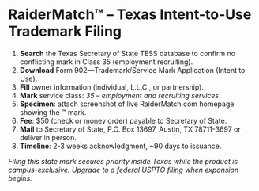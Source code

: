 # RaiderMatch™ – Texas Intent-to-Use Trademark Filing

1. **Search** the Texas Secretary of State TESS database to confirm no conflicting mark in Class 35 (employment recruiting).  
2. **Download** Form 902—Trademark/Service Mark Application (Intent to Use).  
3. **Fill** owner information (individual, L.L.C., or partnership).  
4. **Mark** service class: *35 – employment and recruiting services*.  
5. **Specimen**: attach screenshot of live RaiderMatch.com homepage showing the ™ mark.  
6. **Fee**: $50 (check or money order) payable to Secretary of State.  
7. **Mail** to Secretary of State, P.O. Box 13697, Austin, TX 78711-3697 or deliver in person.  
8. **Timeline**: 2-3 weeks acknowledgment, ~90 days to issuance.  

*Filing this state mark secures priority inside Texas while the product is campus-exclusive. Upgrade to a federal USPTO filing when expansion begins.*